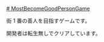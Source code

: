 [# MostBecomeGoodPersonGame](https://uni928.github.io/MostBecomeGoodPersonGame/)

街 1 番の善人を目指すゲームです。

開発者は転生無しでクリアしています。
